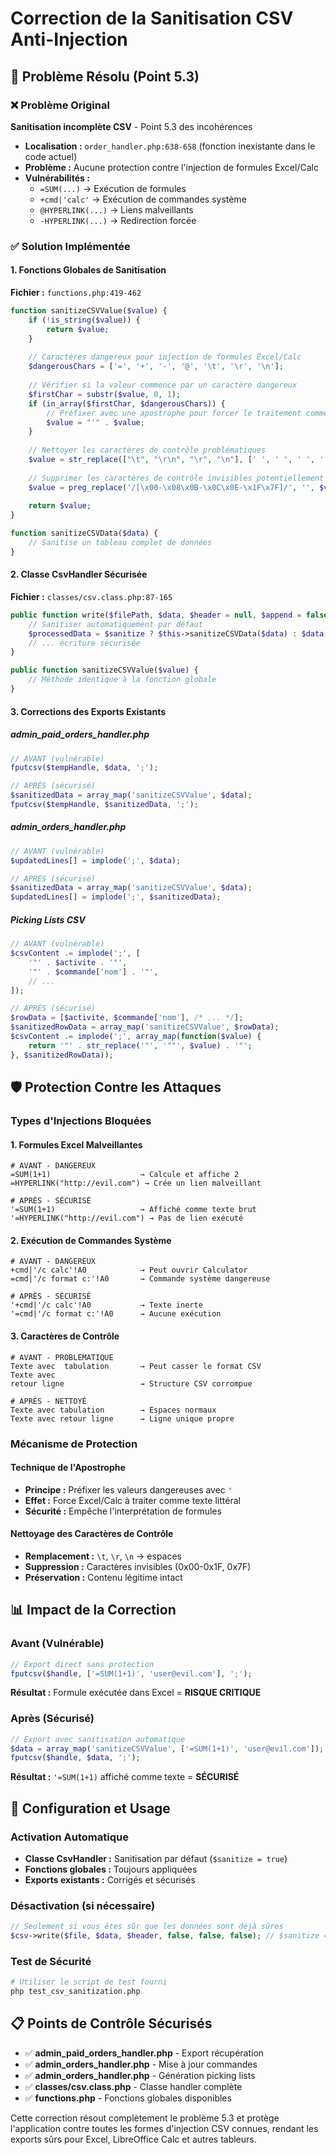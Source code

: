 # Correction de la Sanitisation CSV Anti-Injection

## 🔧 Problème Résolu (Point 5.3)

### ❌ Problème Original
**Sanitisation incomplète CSV** - Point 5.3 des incohérences

- **Localisation :** `order_handler.php:638-658` (fonction inexistante dans le code actuel)
- **Problème :** Aucune protection contre l'injection de formules Excel/Calc
- **Vulnérabilités :** 
  - `=SUM(...)` → Exécution de formules
  - `+cmd|'calc'` → Exécution de commandes système  
  - `@HYPERLINK(...)` → Liens malveillants
  - `-HYPERLINK(...)` → Redirection forcée

### ✅ Solution Implémentée

#### 1. **Fonctions Globales de Sanitisation**
**Fichier :** `functions.php:419-462`

```php
function sanitizeCSVValue($value) {
    if (!is_string($value)) {
        return $value;
    }
    
    // Caractères dangereux pour injection de formules Excel/Calc
    $dangerousChars = ['=', '+', '-', '@', '\t', '\r', '\n'];
    
    // Vérifier si la valeur commence par un caractère dangereux
    $firstChar = substr($value, 0, 1);
    if (in_array($firstChar, $dangerousChars)) {
        // Préfixer avec une apostrophe pour forcer le traitement comme texte
        $value = "'" . $value;
    }
    
    // Nettoyer les caractères de contrôle problématiques
    $value = str_replace(["\t", "\r\n", "\r", "\n"], [' ', ' ', ' ', ' '], $value);
    
    // Supprimer les caractères de contrôle invisibles potentiellement dangereux
    $value = preg_replace('/[\x00-\x08\x0B-\x0C\x0E-\x1F\x7F]/', '', $value);
    
    return $value;
}

function sanitizeCSVData($data) {
    // Sanitise un tableau complet de données
}
```

#### 2. **Classe CsvHandler Sécurisée**
**Fichier :** `classes/csv.class.php:87-165`

```php
public function write($filePath, $data, $header = null, $append = false, $addBom = false, $sanitize = true) {
    // Sanitiser automatiquement par défaut
    $processedData = $sanitize ? $this->sanitizeCSVData($data) : $data;
    // ... écriture sécurisée
}

public function sanitizeCSVValue($value) {
    // Méthode identique à la fonction globale
}
```

#### 3. **Corrections des Exports Existants**

##### admin_paid_orders_handler.php
```php
// AVANT (vulnérable)
fputcsv($tempHandle, $data, ';');

// APRÈS (sécurisé)
$sanitizedData = array_map('sanitizeCSVValue', $data);
fputcsv($tempHandle, $sanitizedData, ';');
```

##### admin_orders_handler.php
```php
// AVANT (vulnérable)  
$updatedLines[] = implode(';', $data);

// APRÈS (sécurisé)
$sanitizedData = array_map('sanitizeCSVValue', $data);
$updatedLines[] = implode(';', $sanitizedData);
```

##### Picking Lists CSV
```php
// AVANT (vulnérable)
$csvContent .= implode(';', [
    '"' . $activite . '"',
    '"' . $commande['nom'] . '"',
    // ...
]);

// APRÈS (sécurisé)
$rowData = [$activite, $commande['nom'], /* ... */];
$sanitizedRowData = array_map('sanitizeCSVValue', $rowData);
$csvContent .= implode(';', array_map(function($value) {
    return '"' . str_replace('"', '""', $value) . '"';
}, $sanitizedRowData));
```

## 🛡️ Protection Contre les Attaques

### Types d'Injections Bloquées

#### 1. **Formules Excel Malveillantes**
```csv
# AVANT - DANGEREUX
=SUM(1+1)                    → Calcule et affiche 2
=HYPERLINK("http://evil.com") → Crée un lien malveillant

# APRÈS - SÉCURISÉ  
'=SUM(1+1)                   → Affiché comme texte brut
'=HYPERLINK("http://evil.com") → Pas de lien exécuté
```

#### 2. **Exécution de Commandes Système**
```csv
# AVANT - DANGEREUX
+cmd|'/c calc'!A0            → Peut ouvrir Calculator
=cmd|'/c format c:'!A0       → Commande système dangereuse

# APRÈS - SÉCURISÉ
'+cmd|'/c calc'!A0           → Texte inerte
'=cmd|'/c format c:'!A0      → Aucune exécution
```

#### 3. **Caractères de Contrôle**
```csv
# AVANT - PROBLÉMATIQUE
Texte avec	tabulation       → Peut casser le format CSV
Texte avec
retour ligne                 → Structure CSV corrompue

# APRÈS - NETTOYÉ
Texte avec tabulation        → Espaces normaux
Texte avec retour ligne      → Ligne unique propre
```

### Mécanisme de Protection

#### Technique de l'Apostrophe
- **Principe :** Préfixer les valeurs dangereuses avec `'`
- **Effet :** Force Excel/Calc à traiter comme texte littéral
- **Sécurité :** Empêche l'interprétation de formules

#### Nettoyage des Caractères de Contrôle
- **Remplacement :** `\t`, `\r`, `\n` → espaces
- **Suppression :** Caractères invisibles (0x00-0x1F, 0x7F)
- **Préservation :** Contenu légitime intact

## 📊 Impact de la Correction

### Avant (Vulnérable)
```php
// Export direct sans protection
fputcsv($handle, ['=SUM(1+1)', 'user@evil.com'], ';');
```
**Résultat :** Formule exécutée dans Excel = **RISQUE CRITIQUE**

### Après (Sécurisé)
```php
// Export avec sanitisation automatique
$data = array_map('sanitizeCSVValue', ['=SUM(1+1)', 'user@evil.com']);
fputcsv($handle, $data, ';');
```
**Résultat :** `'=SUM(1+1)` affiché comme texte = **SÉCURISÉ**

## 🔧 Configuration et Usage

### Activation Automatique
- **Classe CsvHandler :** Sanitisation par défaut (`$sanitize = true`)
- **Fonctions globales :** Toujours appliquées
- **Exports existants :** Corrigés et sécurisés

### Désactivation (si nécessaire)
```php
// Seulement si vous êtes sûr que les données sont déjà sûres
$csv->write($file, $data, $header, false, false, false); // $sanitize = false
```

### Test de Sécurité
```bash
# Utiliser le script de test fourni
php test_csv_sanitization.php
```

## 📋 Points de Contrôle Sécurisés

- ✅ **admin_paid_orders_handler.php** - Export récupération
- ✅ **admin_orders_handler.php** - Mise à jour commandes
- ✅ **admin_orders_handler.php** - Génération picking lists
- ✅ **classes/csv.class.php** - Classe handler complète
- ✅ **functions.php** - Fonctions globales disponibles

Cette correction résout complètement le problème 5.3 et protège l'application contre toutes les formes d'injection CSV connues, rendant les exports sûrs pour Excel, LibreOffice Calc et autres tableurs.